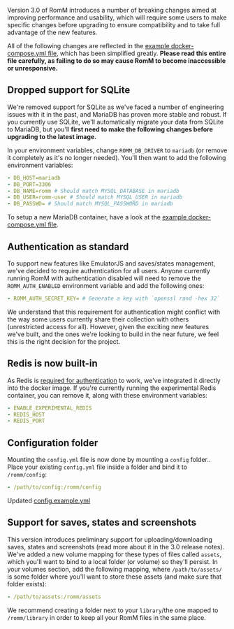 Version 3.0 of RomM introduces a number of breaking changes aimed at improving performance and usability, which will require some users to make specific changes before upgrading to ensure compatibility and to take full advantage of the new features.

All of the following changes are reflected in the [example docker-compose.yml file](https://github.com/rommapp/romm/blob/master/examples/docker-compose.example.yml), which has been simplified greatly. **Please read this entire file carefully, as failing to do so may cause RomM to become inaccessible or unresponsive.**

## Dropped support for SQLite

We're removed support for SQLite as we've faced a number of engineering issues with it in the past, and MariaDB has proven more stable and robust. If you currently use SQLite, we'll automatically migrate your data from SQLite to MariaDB, but you'll **first need to make the following changes before upgrading to the latest image.**

In your environment variables, change `ROMM_DB_DRIVER` to `mariadb` (or remove it completely as it's no longer needed). You'll then want to add the following environment variables:

```yaml
- DB_HOST=mariadb
- DB_PORT=3306
- DB_NAME=romm # Should match MYSQL_DATABASE in mariadb
- DB_USER=romm-user # Should match MYSQL_USER in mariadb
- DB_PASSWD= # Should match MYSQL_PASSWORD in mariadb
```

To setup a new MariaDB container, have a look at the [example docker-compose.yml file](https://github.com/rommapp/romm/blob/master/examples/docker-compose.example.yml).

## Authentication as standard

To support new features like EmulatorJS and saves/states management, we've decided to require authentication for all users. Anyone currently running RomM with authentication disabled will need to remove the `ROMM_AUTH_ENABLED` environment variable and add the following ones:

```yaml
- ROMM_AUTH_SECRET_KEY= # Generate a key with `openssl rand -hex 32`
```

We understand that this requirement for authentication might conflict with the way some users currently share their collection with others (unrestricted access for all). However, given the exciting new features we've built, and the ones we're looking to build in the near future, we feel this is the right decision for the project.

## Redis is now built-in

As Redis is [required for authentication](../Getting-Started/Authentication.md) to work, we've integrated it directly into the docker image. If you're currently running the experimental Redis container, you can remove it, along with these environment variables:

```yaml
- ENABLE_EXPERIMENTAL_REDIS
- REDIS_HOST
- REDIS_PORT
```

## Configuration folder

Mounting the `config.yml` file is now done by mounting a `config` folder.. Place your existing `config.yml` file inside a folder and bind it to `/romm/config`:

```yaml
- /path/to/config:/romm/config
```

Updated [config.example.yml](https://github.com/rommapp/romm/blob/master/examples/config.example.yml)

## Support for saves, states and screenshots

This version introduces preliminary support for uploading/downloading saves, states and screenshots (read more about it in the 3.0 release notes). We've added a new volume mapping for these types of files called `assets`, which you'll want to bind to a local folder (or volume) so they'll persist. In your volumes section, add the following mapping, where `/path/to/assets/` is some folder where you'll want to store these assets (and make sure that folder exists):

```yaml
- /path/to/assets:/romm/assets
```

We recommend creating a folder next to your `library`/the one mapped to `/romm/library` in order to keep all your RomM files in the same place.
